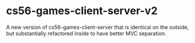 cs56-games-client-server-v2
===========================

A new version of cs56-games-client-server that is identical on the outside, but substantially refactored inside to have better MVC separation.
